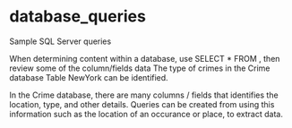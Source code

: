 # database_queries
Sample SQL Server queries

When determining content within a database, use SELECT * FROM <table>, then review some of the column/fields data
The type of crimes in the Crime database Table NewYork can be identified.

In the Crime database, there are many columns / fields that identifies the location, type, and other details.  Queries can be created
from using this information such as the location of an occurance or place, to extract data.


